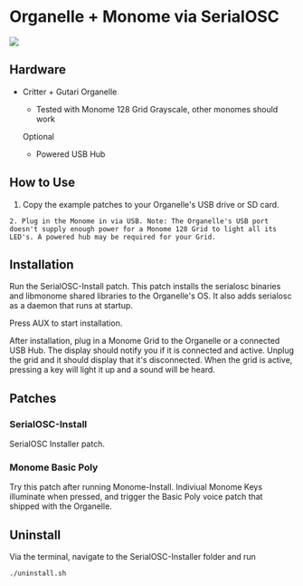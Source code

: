 # Organelle + Monome via SerialOSC

![](http://media.quilime.com/files/img/organelle-monome.png)

## Hardware

  - Critter + Gutari Organelle
    - Tested with Monome 128 Grid Grayscale, other monomes should work

    Optional

      - Powered USB Hub

## How to Use

  1. Copy the example patches to your Organelle's USB drive or SD card.

    2. Plug in the Monome in via USB. Note: The Organelle's USB port doesn't supply enough power for a Monome 128 Grid to light all its LED's. A powered hub may be required for your Grid.

## Installation

Run the SerialOSC-Install patch. This patch installs the serialosc binaries and libmonome shared libraries to the Organelle's OS. It also adds serialosc as a daemon that runs at startup.

Press AUX to start installation.

After installation, plug in a Monome Grid to the Organelle or a connected USB Hub. The display should
notify you if it is connected and active. Unplug the grid and it should display that it's disconnected. When the grid is active, pressing a key will light it up and a sound will be heard.

## Patches

### SerialOSC-Install

SerialOSC Installer patch.

### Monome Basic Poly

Try this patch after running Monome-Install. Indiviual Monome Keys illuminate when pressed, and trigger the Basic Poly voice patch that shipped with the Organelle.

## Uninstall

Via the terminal, navigate to the SerialOSC-Installer folder and run

    ./uninstall.sh


